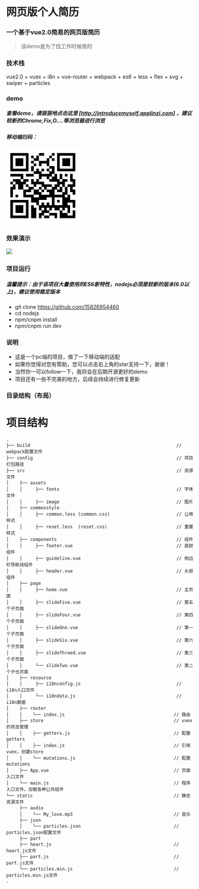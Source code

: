 # 网页版个人简历


### 一个基于vue2.0简易的网页版简历

> 该demo是为了找工作时候用的

### 技术栈

vue2.0 + vuex + i8n + vue-router + webpack + es6 + less + flex + svg + swiper + particles

### demo

##### 查看demo，请狠狠地点击这里 [http://introducemyself.applinzi.com] ，建议较新的Chrome,Fix,O....等浏览器进行浏览
##### 移动端扫码：
<img src="./static/img/erweima.jpg"/>

### 效果演示
<img src="./static/img/gif.gif"/>


### 项目运行

##### 温馨提示：由于该项目大量使用的ES6新特性，nodejs必须是较新的版本(6.0以上)，建议使用稳定版本

* git clone https://github.com/15826954460
* cd nodejs
* npm/cnpm install
* npm/cnpm run dev

### 说明
* 这是一个pc端的项目，做了一下移动端的适配
* 如果你觉得对您有帮助，您可以点击右上角的star支持一下，谢谢！
* 当然你一可以follow一下，我将会在后期开源更好的demo
* 项目还有一些不完美的地方，后续会持续进行修复更新

### 目录结构（布局）
# 项目结构

```
.
├── build                                                       // webpack配置文件
├── config                                                      // 项目打包路径
├── src                                                         // 资源文件
│    ├── assets
│    │     ├── fonts                                            // 字体文件
│    │     ├── image                                            // 图片
│    ├── commonstyle
│    │     ├── common.less (common.css)                         // 公用样式
│    │     ├── reset.less  (reset.css)                          // 重置样式
│    ├── components                                             // 组件
│    │     ├── footer.vue                                       // 底部组件
│    │     ├── guideline.vue                                    // 侧边栏导航线组件
│    │     ├── header.vue                                       // 头部组件
│    ├── page
│    │     ├── home.vue                                         // 主页面
│    │     ├── slideFive.vue                                    // 第五个子页面
│    │     ├── slideFour.vue                                    // 第四个子页面
│    │     ├── slideOne.vue                                     // 第一个子页面
│    │     ├── slideSix.vue                                     // 第六个子页面
│    │     ├── slideThreed.vue                                  // 第三个子页面
│    │     └── slideTwo.vue                                     // 第二个子也页面
│    ├── resource
│    │     ├── i18nconfig.js                                    // i18n入口文件
│    │     └── i18ndata.js                                      // i18n数据
│    ├── router
│    │    └── index.js                                         // 路由
│    ├── store                                                 // vuex的状态管理
│    │    ├── getters.js                                       // 配置getters
│    │    ├── index.js                                         // 引用vuex，创建store
│    │    └── mutations.js                                     // 配置mutations
│    ├── App.vue                                               // 页面入口文件
│    └── main.js                                               // 程序入口文件，加载各种公共组件
└── static                                                     // 静态资源文件
     ├── audio
     │    └── My_love.mp3                                      // 音乐
     ├── json
     │    └── particles.json                                   // particles.json配置文件
     ├── part
     ├── heart.js                                              // heart.js文件
     ├── part.js                                               // part.js文件
     └── particles.min.js                                      // particles.min.js文件
.

```

